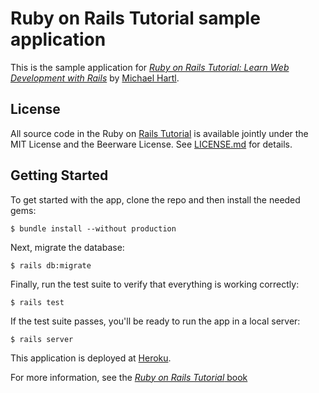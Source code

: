 # Ruby on Rails Tutorial sample application

This is the sample application for
[*Ruby on Rails Tutorial: 
Learn Web Development with Rails*](http://www.railstutorial.org)
by [Michael Hartl](http://www.michaelhartl.com).

## License
All source code in the Ruby on [Rails Tutorial](http://www.railstutorial.org) is available jointly under the MIT License and the Beerware License. See [LICENSE.md](LICENSE.md) for details.

## Getting Started

To get started with the app, clone the repo and then install the needed gems:
```
$ bundle install --without production
```

Next, migrate the database:
```
$ rails db:migrate
```

Finally, run the test suite to verify that everything is working correctly:
```
$ rails test
```

If the test suite passes, you'll be ready to run the app in a local server:
```
$ rails server
```

This application is deployed at [Heroku](https://rails-tutorial-app-eloyhz.herokuapp.com/).

For more information, see the
[*Ruby on Rails Tutorial* book](http://www.railstutorial.org/book)